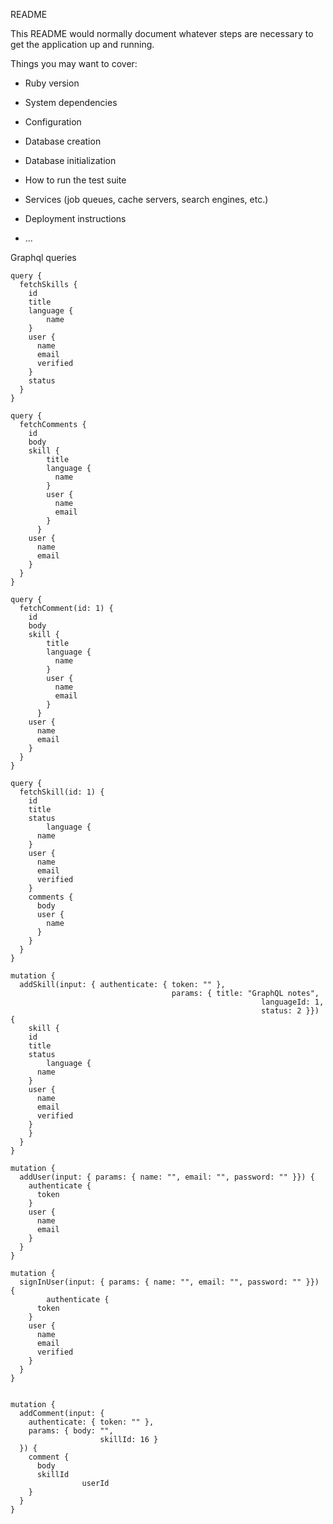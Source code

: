 README

This README would normally document whatever steps are necessary to get the
application up and running.

Things you may want to cover:

* Ruby version

* System dependencies

* Configuration

* Database creation

* Database initialization

* How to run the test suite

* Services (job queues, cache servers, search engines, etc.)

* Deployment instructions

* ...

Graphql queries

```
query {
  fetchSkills {
    id
    title
    language {
    	name
    }
    user {
      name
      email
      verified
    }
    status
  }
}

query {
  fetchComments {
    id
    body
    skill {
      	title
      	language {
          name
        }
      	user {
          name
          email
        }
      }
    user {
      name
      email
    }
  }
}

query {
  fetchComment(id: 1) {
    id
    body
    skill {
      	title
      	language {
          name
        }
      	user {
          name
          email
        }
      }
    user {
      name
      email
    }
  }
}

query {
  fetchSkill(id: 1) {
    id
    title
    status
		language {
      name
    }
    user {
      name
      email
      verified
    }
    comments {
      body
      user {
        name
      }
    }
  }
}

mutation {
  addSkill(input: { authenticate: { token: "" },
    								params: { title: "GraphQL notes",
    													languageId: 1,
    													status: 2 }}) {
    skill {
    id
    title
    status
		language {
      name
    }
    user {
      name
      email
      verified
    }
    }
  }
}

mutation {
  addUser(input: { params: { name: "", email: "", password: "" }}) {
    authenticate {
      token
    }
    user {
      name
      email
    }
  }
}

mutation {
  signInUser(input: { params: { name: "", email: "", password: "" }}) {
		authenticate {
      token
    }
    user {
      name
      email
      verified
    }
  }
}


mutation {
  addComment(input: {
    authenticate: { token: "" },
    params: { body: "",
      				skillId: 16 }
  }) {
    comment {
      body
      skillId
				userId
    }
  }
}
```
